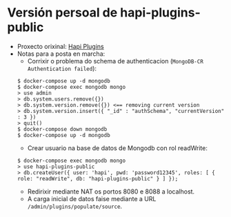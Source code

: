 # Versión persoal de hapi-plugins-public

* Proxecto orixinal: [Hapi Plugins](https://github.com/hapijs-edge/hapi-plugins.com)
* Notas para a posta en marcha:
  * Corrixir o problema do schema de authenticacion (`MongoDB-CR Authentication failed`):
  ```
  $ docker-compose up -d mongodb
  $ docker-compose exec mongodb mongo
  > use admin
  > db.system.users.remove({})
  > db.system.version.remove({}) <== removing current version 
  > db.system.version.insert({ "_id" : "authSchema", "currentVersion" : 3 })
  > quit()
  $ docker-compose down mongodb
  $ docker-compose up -d mongodb
  ```
  * Crear usuario na base de datos de Mongodb con rol readWrite:
  ```
  $ docker-compose exec mongodb mongo
  > use hapi-plugins-public
  > db.createUser({ user: 'hapi', pwd: 'password12345', roles: [ { role: "readWrite", db: "hapi-plugins-public" } ] });
  ```
  * Redirixir mediante NAT os portos 8080 e 8088 a localhost.
  * A carga inicial de datos faise mediante a URL `/admin/plugins/populate/source`.
